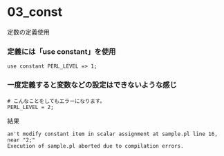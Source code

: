 03_const
============
定数の定義使用

### 定義には「use constant」を使用
```
use constant PERL_LEVEL => 1;
```

### 一度定義すると変数などの設定はできないような感じ
```
# こんなことをしてもエラーになります。
PERL_LEVEL = 2;
```

結果
```
an't modify constant item in scalar assignment at sample.pl line 16, near "2;"
Execution of sample.pl aborted due to compilation errors.
```

